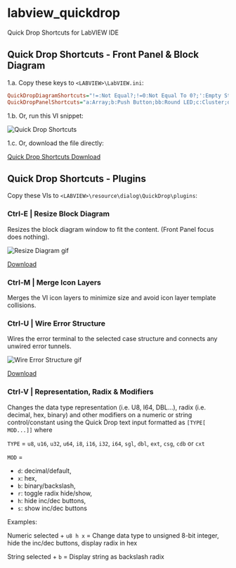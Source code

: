 # labview_quickdrop
Quick Drop Shortcuts for LabVIEW IDE

## Quick Drop Shortcuts - Front Panel & Block Diagram 
1.a. Copy these keys to `<LABVIEW>\LabVIEW.ini`:
```ini
QuickDropDiagramShortcuts="!=:Not Equal?;!=0:Not Equal To 0?;':Empty String/Path?;<:Less?;<0:Less Than 0?;<=:Less Or Equal?;<=0:Less Or Equal To 0?;=:Equal?;=0:Equal To 0?;>:Greater?;>0:Greater Than 0?;>=:Greater Or Equal?;>=0:Greater Or Equal To 0?;a:Build Array;aa:Index Array;ac:Array Constant;b:Bundle By Name;bb:False Constant;c:Cluster Constant;case:Case Structure;dbl:Numeric Constant;dia:Diagram Disable Structure;f:Format Into String;for:For Loop;fs:Flatten To String;i:Invoke Node;mer:Merge Errors;nan:Not A Number/Path/Refnum?;op:Open VI Reference;p:Property Node;s:Scan From String;se:Select;str:String Constant;tdbl:To Double Precision Float;text:To Extended Precision Float;this:VI Server Reference;t1:To Byte Integer;t2:To Word Integer;t3:To Long Integer;t4:To Quad Integer;tsgl:To Single Precision Float;tt1:To Unsigned Byte Integer;tt2:To Unsigned Word Integer;tt3:To Unsigned Long Integer;tt4:To Unsigned Quad Integer;u:Unbundle By Name;un:Unflatten From String;wh:While Loop;"
QuickDropPanelShortcuts="a:Array;b:Push Button;bb:Round LED;c:Cluster;d:Numeric Control;dd:Numeric Indicator;en:Enum;er:Error In 3D.ctl;err:Error Out 3D.ctl;p:File Path Control;pp:File Path Indicator;s:String Control;ss:String Indicator;var:Variant;vi:VI Refnum;visa:VISA resource name;"
```

1.b. Or, run this VI snippet:

![Quick Drop Shortcuts](https://raw.github.com/rcpacini/labview_quickdrop/master/QuickDrop/rcpacini_shortcuts_snippet.png?raw=true "Ryan's Quick Drop Shortcuts")

1.c. Or, download the file directly:

[Quick Drop Shortcuts Download](https://raw.github.com/rcpacini/labview_quickdrop/master/QuickDrop/rcpacini_shortcuts.vi)

## Quick Drop Shortcuts - Plugins
Copy these VIs to `<LABVIEW>\resource\dialog\QuickDrop\plugins`:

### Ctrl-E | Resize Block Diagram

Resizes the block diagram window to fit the content. (Front Panel focus does nothing).

![Resize Diagram gif](https://raw.github.com/rcpacini/labview_quickdrop/master/docs/rcpacini_e_resize_diagram.gif)

[Download](https://raw.github.com/rcpacini/labview_quickdrop/master/QuickDrop/plugins/rcpacini_e_resize_diagram.vi)

### Ctrl-M | Merge Icon Layers

Merges the VI icon layers to minimize size and avoid icon layer template collisions.

### Ctrl-U | Wire Error Structure

Wires the error terminal to the selected case structure and connects any unwired error tunnels.

![Wire Error Structure gif](https://raw.github.com/rcpacini/labview_quickdrop/master/docs/rcpacini_u_unwired_error_structure.gif)

[Download](https://raw.github.com/rcpacini/labview_quickdrop/master/QuickDrop/plugins/rcpacini_u_unwired_error_structure.vi)

### Ctrl-V | Representation, Radix & Modifiers

Changes the data type representation (i.e. U8, I64, DBL...), radix (i.e. decimal, hex, binary) and other modifiers on a numeric or string control/constant using the Quick Drop text input formatted as `[TYPE[ MOD...]]` where 

`TYPE` = `u8`, `u16`, `u32`, `u64`, `i8`, `i16`, `i32`, `i64`, `sgl`, `dbl`, `ext`, `csg`, `cdb` or `cxt`

`MOD` = 
* `d`: decimal/default, 
* `x`: hex, 
* `b`: binary/backslash, 
* `r`: toggle radix hide/show, 
* `h`: hide inc/dec buttons, 
* `s`: show inc/dec buttons

Examples:

Numeric selected + `u8 h x` = Change data type to unsigned 8-bit integer, hide the inc/dec buttons, display radix in hex

String selected + `b` = Display string as backslash radix
